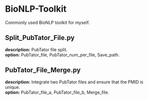 # BioNLP-Toolkit
Commonly used BioNLP toolkit for myself.  

## Split_PubTator_File.py
  **description:** PubTator file split.  
  **option:** PubTator_file, PubTator_num_per_file, Save_path.  

## PubTator_File_Merge.py
  **description:** Integrate two PubTator files and ensure that the PMID is unique.  
  **option:** PubTator_file_a, PubTator_file_b, Merge_file.
